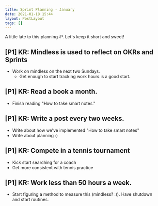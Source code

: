 ```yaml
---
title: Sprint Planning - January
date: 2021-01-18 15:44
layout: PostLayout
tags: []
---
```


A little late to this planning :P. Let's keep it short and sweet!

## [P1] KR: Mindless is used to reflect on OKRs and Sprints
* Work on mindless on the next two Sundays.
  * Get enough to start tracking work hours is a good start.

## [P1] KR: Read a book a month.
* Finish reading "How to take smart notes." 

## [P1] KR: Write a post every two weeks.
* Write about how we've implemented "How to take smart notes"
* Write about planning :)

## [P1] KR: Compete in a tennis tournament
* Kick start searching for a coach
* Get more consistent with tennis practice 

## [P1] KR: Work less than 50 hours a week.
* Start figuring a method to measure this (mindless? :)). Have shutdown and start routines.
